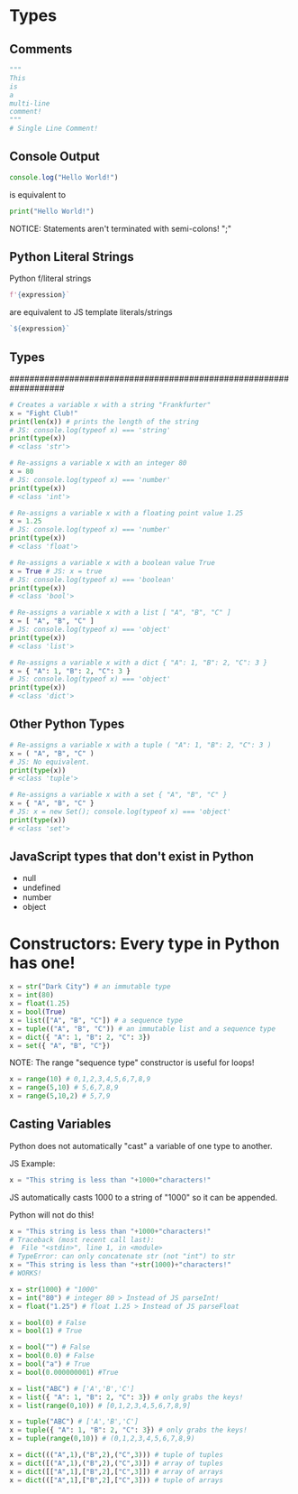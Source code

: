 # Types

## Comments
```python
"""
This
is
a
multi-line
comment!
"""
# Single Line Comment!
```

## Console Output
```javascript
console.log("Hello World!")
```
is equivalent to
```python
print("Hello World!")
```

NOTICE: Statements aren't terminated with semi-colons! ";"

## Python Literal Strings
Python f/literal strings
```python
f'{expression}`
```
are equivalent to JS template literals/strings
```javascript
`${expression}`
```

## Types
###################################################################
```python
# Creates a variable x with a string "Frankfurter"
x = "Fight Club!"
print(len(x)) # prints the length of the string
# JS: console.log(typeof x) === 'string'
print(type(x))
# <class 'str'>

# Re-assigns a variable x with an integer 80
x = 80
# JS: console.log(typeof x) === 'number'
print(type(x))
# <class 'int'>

# Re-assigns a variable x with a floating point value 1.25
x = 1.25
# JS: console.log(typeof x) === 'number'
print(type(x))
# <class 'float'>

# Re-assigns a variable x with a boolean value True
x = True # JS: x = true
# JS: console.log(typeof x) === 'boolean'
print(type(x))
# <class 'bool'>

# Re-assigns a variable x with a list [ "A", "B", "C" ]
x = [ "A", "B", "C" ]
# JS: console.log(typeof x) === 'object'
print(type(x))
# <class 'list'>

# Re-assigns a variable x with a dict { "A": 1, "B": 2, "C": 3 }
x = { "A": 1, "B": 2, "C": 3 }
# JS: console.log(typeof x) === 'object'
print(type(x))
# <class 'dict'>
```
## Other Python Types
```python
# Re-assigns a variable x with a tuple ( "A": 1, "B": 2, "C": 3 )
x = ( "A", "B", "C" )
# JS: No equivalent.
print(type(x))
# <class 'tuple'>

# Re-assigns a variable x with a set { "A", "B", "C" }
x = { "A", "B", "C" }
# JS: x = new Set(); console.log(typeof x) === 'object'
print(type(x))
# <class 'set'>
```

## JavaScript types that don't exist in Python
*  null
*  undefined
*  number
*  object

# Constructors: Every type in Python has one!
```python
x = str("Dark City") # an immutable type
x = int(80)
x = float(1.25) 
x = bool(True)
x = list(["A", "B", "C"]) # a sequence type
x = tuple(("A", "B", "C")) # an immutable list and a sequence type
x = dict({ "A": 1, "B": 2, "C": 3})
x = set({ "A", "B", "C"})
```

NOTE: The range "sequence type" constructor is useful for loops!
```python
x = range(10) # 0,1,2,3,4,5,6,7,8,9
x = range(5,10) # 5,6,7,8,9
x = range(5,10,2) # 5,7,9
```

## Casting Variables

Python does not automatically "cast" a variable of one
type to another.

JS Example:
```javascript
x = "This string is less than "+1000+"characters!"
```
JS automatically casts 1000 to a string of "1000" so it can be
appended.

Python will not do this!
```python
x = "This string is less than "+1000+"characters!"
# Traceback (most recent call last):
#  File "<stdin>", line 1, in <module>
# TypeError: can only concatenate str (not "int") to str
x = "This string is less than "+str(1000)+"characters!"
# WORKS!

x = str(1000) # "1000"
x = int("80") # integer 80 > Instead of JS parseInt!
x = float("1.25") # float 1.25 > Instead of JS parseFloat

x = bool(0) # False
x = bool(1) # True

x = bool("") # False
x = bool(0.0) # False
x = bool("a") # True
x = bool(0.000000001) #True

x = list("ABC") # ['A','B','C']
x = list({ "A": 1, "B": 2, "C": 3}) # only grabs the keys!
x = list(range(0,10)) # [0,1,2,3,4,5,6,7,8,9]

x = tuple("ABC") # ['A','B','C']
x = tuple({ "A": 1, "B": 2, "C": 3}) # only grabs the keys!
x = tuple(range(0,10)) # (0,1,2,3,4,5,6,7,8,9)

x = dict((("A",1),("B",2),("C",3))) # tuple of tuples
x = dict([("A",1),("B",2),("C",3)]) # array of tuples
x = dict([["A",1],["B",2],["C",3]]) # array of arrays
x = dict((["A",1],["B",2],["C",3])) # tuple of arrays
```